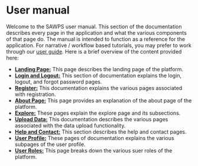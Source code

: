 # User manual

Welcome to the SAWPS user manual. This section of the documentation describes every page in the application and what the various components of that page do. The manual is intended to function as a reference for the application. For narrative / workflow based tutorials, you may prefer to work through our [user guide](../guide/index.md). Here is a brief overview of the content provided here:

<!-- Descriptions need to be added -->
* **[Landing Page:](./landing-page.md)** This page describes the landing page of the platform.
* **[Login and Logout:](./login-logout/index.md)** This section of documentation explains the login, logout, and forgot password pages.
* **[Register:](./register/index.md)** This documentation explains the various pages associated with registration.
* **[About Page:](./about.md)** This page provides an explanation of the about page of the platform.
* **[Explore:](./explore/index.md)** These pages explain the explore page and its subsections.
* **[Upload Data:](./data-upload/index.md)** This documentation describes the various pages associated with the data upload functionality.
* **[Help and Contact:](./help-contact.md)** This section describes the help and contact pages.
* **[User Profile:](./user-profile/index.md)** These pages of documentation explains the various subpages of the user profile.
* **[User Roles:](./user-roles.md)** This page breaks down the various suer roles of the platform.
